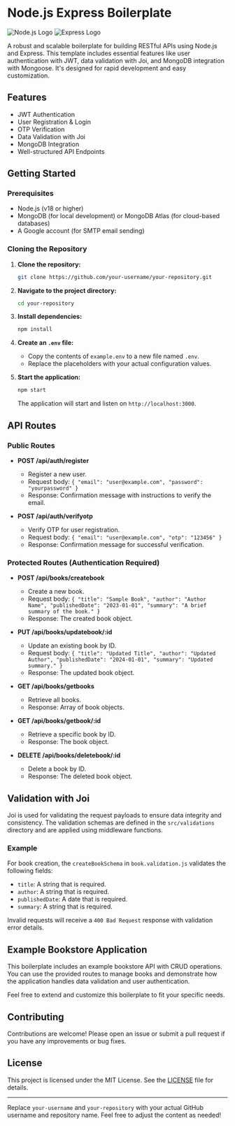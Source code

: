 # Node.js Express Boilerplate

![Node.js Logo](https://upload.wikimedia.org/wikipedia/commons/d/d9/Node.js_logo.svg)
![Express Logo](https://expressjs.com/images/express-facebook-share.png)

A robust and scalable boilerplate for building RESTful APIs using Node.js and Express. This template includes essential features like user authentication with JWT, data validation with Joi, and MongoDB integration with Mongoose. It's designed for rapid development and easy customization.

## Features

- JWT Authentication
- User Registration & Login
- OTP Verification
- Data Validation with Joi
- MongoDB Integration
- Well-structured API Endpoints

## Getting Started

### Prerequisites

- Node.js (v18 or higher)
- MongoDB (for local development) or MongoDB Atlas (for cloud-based databases)
- A Google account (for SMTP email sending)

### Cloning the Repository

1. **Clone the repository:**

   ```bash
   git clone https://github.com/your-username/your-repository.git
   ```

2. **Navigate to the project directory:**

   ```bash
   cd your-repository
   ```

3. **Install dependencies:**

   ```bash
   npm install
   ```

4. **Create an `.env` file:**
   - Copy the contents of `example.env` to a new file named `.env`.
   - Replace the placeholders with your actual configuration values.

5. **Start the application:**

   ```bash
   npm start
   ```

   The application will start and listen on `http://localhost:3000`.

## API Routes

### Public Routes

- **POST /api/auth/register**
  - Register a new user.
  - Request body: `{ "email": "user@example.com", "password": "yourpassword" }`
  - Response: Confirmation message with instructions to verify the email.

- **POST /api/auth/verifyotp**
  - Verify OTP for user registration.
  - Request body: `{ "email": "user@example.com", "otp": "123456" }`
  - Response: Confirmation message for successful verification.

### Protected Routes (Authentication Required)

- **POST /api/books/createbook**
  - Create a new book.
  - Request body: `{ "title": "Sample Book", "author": "Author Name", "publishedDate": "2023-01-01", "summary": "A brief summary of the book." }`
  - Response: The created book object.

- **PUT /api/books/updatebook/:id**
  - Update an existing book by ID.
  - Request body: `{ "title": "Updated Title", "author": "Updated Author", "publishedDate": "2024-01-01", "summary": "Updated summary." }`
  - Response: The updated book object.

- **GET /api/books/getbooks**
  - Retrieve all books.
  - Response: Array of book objects.

- **GET /api/books/getbook/:id**
  - Retrieve a specific book by ID.
  - Response: The book object.

- **DELETE /api/books/deletebook/:id**
  - Delete a book by ID.
  - Response: The deleted book object.

## Validation with Joi

Joi is used for validating the request payloads to ensure data integrity and consistency. The validation schemas are defined in the `src/validations` directory and are applied using middleware functions.

### Example

For book creation, the `createBookSchema` in `book.validation.js` validates the following fields:

- `title`: A string that is required.
- `author`: A string that is required.
- `publishedDate`: A date that is required.
- `summary`: A string that is required.

Invalid requests will receive a `400 Bad Request` response with validation error details.

## Example Bookstore Application

This boilerplate includes an example bookstore API with CRUD operations. You can use the provided routes to manage books and demonstrate how the application handles data validation and user authentication.

Feel free to extend and customize this boilerplate to fit your specific needs.

## Contributing

Contributions are welcome! Please open an issue or submit a pull request if you have any improvements or bug fixes.

## License

This project is licensed under the MIT License. See the [LICENSE](LICENSE) file for details.

---

Replace `your-username` and `your-repository` with your actual GitHub username and repository name. Feel free to adjust the content as needed!
